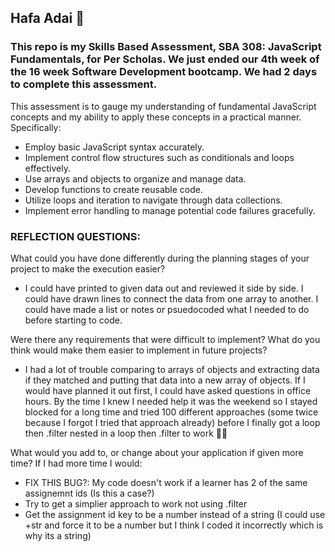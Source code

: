 ## Hafa Adai 🌸

### This repo is my Skills Based Assessment, SBA 308: JavaScript Fundamentals, for Per Scholas. We just ended our 4th week of the 16 week Software Development bootcamp. We had 2 days to complete this assessment.

This assessment is to gauge my understanding of fundamental JavaScript concepts and my ability to apply these concepts in a practical manner. Specifically:

- Employ basic JavaScript syntax accurately.
- Implement control flow structures such as conditionals and loops effectively.
- Use arrays and objects to organize and manage data.
- Develop functions to create reusable code.
- Utilize loops and iteration to navigate through data collections.
- Implement error handling to manage potential code failures gracefully.

 
### REFLECTION QUESTIONS:

What could you have done differently during the planning stages of your project to make the execution easier?

- I could have printed to given data out and reviewed it side by side. I could have drawn lines to connect the data from one array to another. I could have made a list or notes or psuedocoded what I needed to do before starting to code.


Were there any requirements that were difficult to implement? What do you think would make them easier to implement in future projects?

- I had a lot of trouble comparing to arrays of objects and extracting data if they matched and putting that data into a new array of objects. If I would have planned it out first, I could have asked questions in office hours. By the time I knew I needed help it was the weekend so I stayed blocked for a long time and tried 100 different approaches (some twice because I forgot I tried that approach already) before I finally got a loop then .filter nested in a loop then .filter to work 😵‍💫

What would you add to, or change about your application if given more time?
If I had more time I would:

- FIX THIS BUG?: My code doesn't work if a learner has 2 of the same assignemnt ids (Is this a case?)
- Try to get a simplier approach to work not using .filter
- Get the assignment id key to be a number instead of a string (I could use +str and force it to be a number but I think I coded it incorrectly which is why its a string)